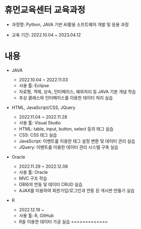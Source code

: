 # 휴먼교육센터 교육과정
- 과정명: Python, JAVA 기반 AI활용 소프트웨어 개발 및 응용 과정

- 교육 기간: 2022.10.04 ~ 2023.04.12

# 내용
- JAVA
    - 2022.10.04 ~ 2022.11.03
    - 사용 툴: Eclipse
    - 자료형, 객체, 상속, 인터페이스, 예외처리 등 JAVA 기본 개념 학습
    - 추상 클래스와 인터페이스를 이용한 데이터 처리 실습

- HTML, JavaScript/CSS, JQuery
    - 2022.11.04 ~ 2022.11.28
    - 사용 툴: Visual Studio
    - HTML: table, input, button, select 등의 태그 실습
    - CSS: CSS 태그 실습
    - JavaScript: 이벤트를 이용한 태그 설정 변환 및 데이터 관리 실습
    - JQuery: 이벤트를 이용한 데이터 관리 시스템 구축 실습

- Oracle
    - 2022.11.29 ~ 2022.12.06
    - 사용 툴: Oracle
    - MVC 구조 학습
    - DB와의 연동 및 데이터 CRUD 실습
    - AJAX를 이용하여 회원가입/로그인과 연동 된 게시판 만들기 실습

- R
    - 2022.12.19 ~
    - 사용 툴: R, GitHub
    - R을 이용한 데이터 가공 실습
=============
